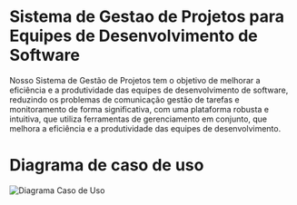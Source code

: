 # Sistema de Gestao de Projetos para Equipes de Desenvolvimento de Software
Nosso Sistema de Gestão de Projetos tem o objetivo de melhorar a eficiência e a produtividade das equipes de desenvolvimento de software, reduzindo os problemas de comunicação gestão de tarefas e monitoramento de forma significativa, com uma plataforma robusta e intuitiva, que utiliza ferramentas de gerenciamento em conjunto, que melhora a eficiência e a produtividade das equipes de desenvolvimento. 

# Diagrama de caso de uso 

![Diagrama Caso de Uso ](https://github.com/gustavoantonioss/Sistema-de-Gest-o-de-Projetos-para-Equipes-de-Desenvolvimento-de-Software/assets/102526459/44aca086-d17d-46f4-8f4a-29af900ea379)
